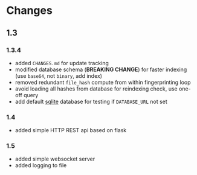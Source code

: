 # Changes

## 1.3

### 1.3.4
* added `CHANGES.md` for update tracking
* modified database schema (**BREAKING CHANGE**) for faster indexing (use `base64`, not `binary`, add index)
* removed redundant `file_hash` compute from within fingerprinting loop
* avoid loading all hashes from database for reindexing check, use one-off query
* add default [sqlite](https://sqlite.org/) database for testing if `DATABASE_URL` not set

### 1.4
* added simple HTTP REST api based on flask

### 1.5
* added simple websocket server
* added logging to file